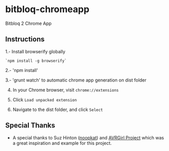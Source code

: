 # bitbloq-chromeapp

Bitbloq 2 Chrome App

## Instructions

1.- Install browserify globally

	`npm install -g browserify`

2.- 'npm install'

3.- 'grunt watch' to automatic chrome app generation on dist folder

4. In your Chrome browser, visit `chrome://extensions`

5. Click `Load unpacked extension`

6. Navigate to the dist folder, and click `Select`


## Special Thanks
- A special thanks to Suz Hinton ([noopkat](http://noopkat.com)) and [AVRGirl Project](https://github.com/noopkat/avrgirl) which was a great inspiration and example for this project.